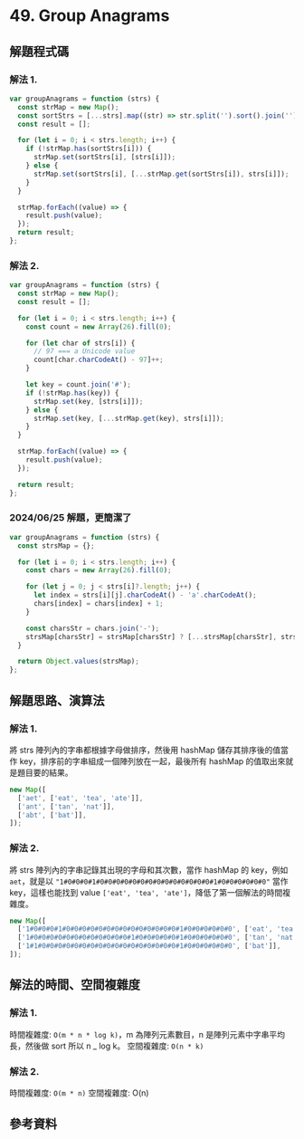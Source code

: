 # 49. Group Anagrams

## 解題程式碼

### 解法 1.

```javascript
var groupAnagrams = function (strs) {
  const strMap = new Map();
  const sortStrs = [...strs].map((str) => str.split('').sort().join(''));
  const result = [];

  for (let i = 0; i < strs.length; i++) {
    if (!strMap.has(sortStrs[i])) {
      strMap.set(sortStrs[i], [strs[i]]);
    } else {
      strMap.set(sortStrs[i], [...strMap.get(sortStrs[i]), strs[i]]);
    }
  }

  strMap.forEach((value) => {
    result.push(value);
  });
  return result;
};
```

### 解法 2.

```javascript
var groupAnagrams = function (strs) {
  const strMap = new Map();
  const result = [];

  for (let i = 0; i < strs.length; i++) {
    const count = new Array(26).fill(0);

    for (let char of strs[i]) {
      // 97 === a Unicode value
      count[char.charCodeAt() - 97]++;
    }

    let key = count.join('#');
    if (!strMap.has(key)) {
      strMap.set(key, [strs[i]]);
    } else {
      strMap.set(key, [...strMap.get(key), strs[i]]);
    }
  }

  strMap.forEach((value) => {
    result.push(value);
  });

  return result;
};
```

### 2024/06/25 解題，更簡潔了

```javascript
var groupAnagrams = function (strs) {
  const strsMap = {};

  for (let i = 0; i < strs.length; i++) {
    const chars = new Array(26).fill(0);

    for (let j = 0; j < strs[i]?.length; j++) {
      let index = strs[i][j].charCodeAt() - 'a'.charCodeAt();
      chars[index] = chars[index] + 1;
    }

    const charsStr = chars.join('-');
    strsMap[charsStr] = strsMap[charsStr] ? [...strsMap[charsStr], strs[i]] : [strs[i]];
  }

  return Object.values(strsMap);
};
```

## 解題思路、演算法

### 解法 1.

將 strs 陣列內的字串都根據字母做排序，然後用 hashMap 儲存其排序後的值當作 key，排序前的字串組成一個陣列放在一起，最後所有 hashMap 的值取出來就是題目要的結果。

```javascript
new Map([
  ['aet', ['eat', 'tea', 'ate']],
  ['ant', ['tan', 'nat']],
  ['abt', ['bat']],
]);
```

### 解法 2.

將 strs 陣列內的字串記錄其出現的字母和其次數，當作 hashMap 的 key，例如 `aet`，就是以 `"1#0#0#0#1#0#0#0#0#0#0#0#0#0#0#0#0#0#0#1#0#0#0#0#0#0"` 當作 key，這樣也能找到 value `['eat', 'tea', 'ate']`，降低了第一個解法的時間複雜度。

```javascript
new Map([
  ['1#0#0#0#1#0#0#0#0#0#0#0#0#0#0#0#0#0#0#1#0#0#0#0#0#0', ['eat', 'tea', 'ate']],
  ['1#0#0#0#0#0#0#0#0#0#0#0#0#1#0#0#0#0#0#1#0#0#0#0#0#0', ['tan', 'nat']],
  ['1#1#0#0#0#0#0#0#0#0#0#0#0#0#0#0#0#0#0#1#0#0#0#0#0#0', ['bat']],
]);
```

## 解法的時間、空間複雜度

### 解法 1.

時間複雜度: `O(m * n * log k)`，m 為陣列元素數目，n 是陣列元素中字串平均長，然後做 sort 所以 n \_ log k。
空間複雜度: `O(n * k)`

### 解法 2.

時間複雜度: `O(m * n)`
空間複雜度: O(n)

## 參考資料
